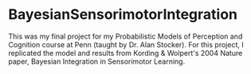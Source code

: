 # BayesianSensorimotorIntegration
This was my final project for my Probabilistic Models of Perception and Cognition course at Penn (taught by Dr. Alan Stocker). For this project, I replicated the model and results from Kording &amp; Wolpert's 2004 Nature paper, Bayesian Integration in Sensorimotor Learning. 

